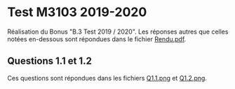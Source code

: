 # Test M3103 2019-2020
Réalisation du Bonus "B.3 Test 2019 / 2020".
Les réponses autres que celles notées en-dessous sont répondues dans le fichier [Rendu.pdf](Rendu.pdf).

## Questions 1.1 et 1.2
Ces questions sont répondues dans les fichiers [Q1.1.png](Q1.1.png) et [Q1.2.png](Q1.2.png).